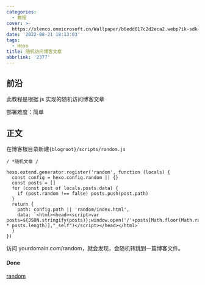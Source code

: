 ```yaml
---
categories:
  - 教程
cover: >-
  https://xlenco.onmicrosoft.cn/Wallpaper/b6edd017c2d2eca2.webp?ik-sdk-version=javascript-1.4.3&updatedAt=1671335568678
date: '2022-08-21 18:13:03'
tags:
  - Hexo
title: 随机访问博客文章
abbrlink: '2377'
---
```


## 前沿

此教程是根据 js 实现的随机访问博客文章

部署难度：简单

## 正文

在博客根目录新建`{blogroot}/scripts/random.js`

```
/ *随机文章 /

hexo.extend.generator.register('random', function (locals) {
  const config = hexo.config.random || {}
  const posts = []
  for (const post of locals.posts.data) {
    if (post.random !== false) posts.push(post.path)
  }
  return {
    path: config.path || 'random/index.html',
    data: `<html><head><script>var posts=${JSON.stringify(posts)};window.open('/'+posts[Math.floor(Math.random() * posts.length)],"_self")</script></head></html>`
  }
})
```

访问 yourdomain.com/random，就会发现，会随机转跳到一篇博客文件。

#### Done

[random](https://xlenco.eu.org/random)
